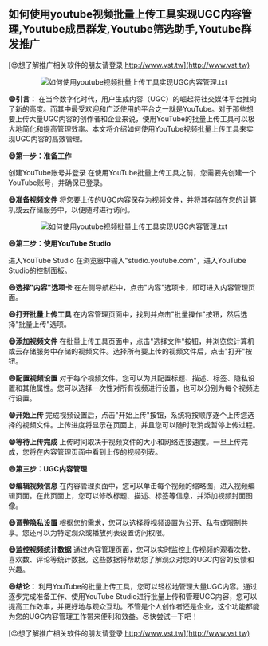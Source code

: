 ## **如何使用youtube视频批量上传工具实现UGC内容管理,Youtube成员群发,Youtube筛选助手,Youtube群发推广**

[😍想了解推广相关软件的朋友请登录 http://www.vst.tw](http://www.vst.tw)

 <center><img src="https://vst.tw/MP4/tuiguang/png/4.png" alt="如何使用youtube视频批量上传工具实现UGC内容管理.txt"></center>

**😄引言：**
在当今数字化时代，用户生成内容（UGC）的崛起将社交媒体平台推向了新的高度。而其中最受欢迎和广泛使用的平台之一就是YouTube。对于那些想要上传大量UGC内容的创作者和企业来说，使用YouTube的批量上传工具可以极大地简化和提高管理效率。本文将介绍如何使用YouTube视频批量上传工具来实现UGC内容的高效管理。

**😄第一步：准备工作**

创建YouTube账号并登录
在使用YouTube批量上传工具之前，您需要先创建一个YouTube账号，并确保已登录。

**😄准备视频文件**
将您要上传的UGC内容保存为视频文件，并将其存储在您的计算机或云存储服务中，以便随时进行访问。

 <center><img src="https://vst.tw/MP4/tuiguang/png/6.png" alt="如何使用youtube视频批量上传工具实现UGC内容管理.txt"></center>

**😄第二步：使用YouTube Studio**

进入YouTube Studio
在浏览器中输入"studio.youtube.com"，进入YouTube Studio的控制面板。

**😄选择"内容"选项卡**
在左侧导航栏中，点击"内容"选项卡，即可进入内容管理页面。

**😄打开批量上传工具**
在内容管理页面中，找到并点击"批量操作"按钮，然后选择"批量上传"选项。

**😄添加视频文件**
在批量上传工具页面中，点击"选择文件"按钮，并浏览您计算机或云存储服务中存储的视频文件。选择所有要上传的视频文件后，点击"打开"按钮。

**😄配置视频设置**
对于每个视频文件，您可以为其配置标题、描述、标签、隐私设置和其他属性。您可以选择一次性对所有视频进行设置，也可以分别为每个视频进行设置。

**😄开始上传**
完成视频设置后，点击"开始上传"按钮，系统将按顺序逐个上传您选择的视频文件。上传进度将显示在页面上，并且您可以随时取消或暂停上传过程。

**😄等待上传完成**
上传时间取决于视频文件的大小和网络连接速度。一旦上传完成，您将在内容管理页面中看到上传的视频列表。

**😄第三步：UGC内容管理**

**😄编辑视频信息**
在内容管理页面中，您可以单击每个视频的缩略图，进入视频编辑页面。在此页面上，您可以修改标题、描述、标签等信息，并添加视频封面图像。

**😄调整隐私设置**
根据您的需求，您可以选择将视频设置为公开、私有或限制共享。您还可以为特定观众或播放列表设置访问权限。

**😄监控视频统计数据**
通过内容管理页面，您可以实时监控上传视频的观看次数、喜欢数、评论等统计数据。这些数据将帮助您了解观众对您的UGC内容的反馈和兴趣。

**😄结论：**
利用YouTube的批量上传工具，您可以轻松地管理大量UGC内容。通过逐步完成准备工作、使用YouTube Studio进行批量上传和管理UGC内容，您可以提高工作效率，并更好地与观众互动。不管是个人创作者还是企业，这个功能都能为您的UGC内容管理工作带来便利和效益。尽快尝试一下吧！

[😍想了解推广相关软件的朋友请登录 http://www.vst.tw](http://www.vst.tw)



